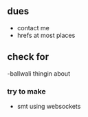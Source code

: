 
## dues
- contact me 
- hrefs at most places
## check for
-ballwali thingin about

### try to make 
- smt using websockets 



